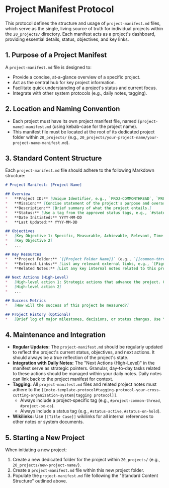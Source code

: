# Project Manifest Protocol

This protocol defines the structure and usage of `project-manifest.md` files, which serve as the single, living source of truth for individual projects within the `20_projects/` directory. Each manifest acts as a project's dashboard, providing essential details, status, objectives, and key links.

## 1. Purpose of a Project Manifest

A `project-manifest.md` file is designed to:
*   Provide a concise, at-a-glance overview of a specific project.
*   Act as the central hub for key project information.
*   Facilitate quick understanding of a project's status and current focus.
*   Integrate with other system protocols (e.g., daily notes, tagging).

## 2. Location and Naming Convention

*   Each project must have its own project manifest file, named `[project-name]-manifest.md` (using kebab-case for the project name).
*   This manifest file must be located at the root of its dedicated project folder within `20_projects/` (e.g., `20_projects/your-project-name/your-project-name-manifest.md`).

## 3. Standard Content Structure

Each `project-manifest.md` file should adhere to the following Markdown structure:

```markdown
# Project Manifest: [Project Name]

## Overview
*   **Project ID:** [Unique Identifier, e.g., `PROJ-COMMONTHREAD`, `PROJ-BXOS`]
*   **Mission:** [Concise statement of the project's purpose and overarching goal.]
*   **Description:** [Brief summary of what the project entails.]
*   **Status:** [Use a tag from the approved status tags, e.g., `#status-active`, `#status-on-hold`, `#status-completed`, `#status-archived`]
*   **Date Initiated:** YYYY-MM-DD
*   **Last Updated:** YYYY-MM-DD

## Objectives
*   [Key Objective 1: Specific, Measurable, Achievable, Relevant, Time-bound]
*   [Key Objective 2]
*   ...

## Key Resources
*   **Project Folder:** `[[Project Folder Name]]` (e.g., `[[common-thread]]`, `[[behavior-support-app]]`) - *Use a wikilink to the project's own folder for easy navigation.*
*   **External Links:** [List any relevant external links, e.g., `[Figma Board](URL)`, `[Google Drive Folder](URL)`]
*   **Related Notes:** [List any key internal notes related to this project, e.g., `[[Client Strategy]]`, `[[Project X Meeting Notes]]`]

## Next Actions (High-Level)
*   [High-level action 1: Strategic actions that advance the project. Granular tasks should be managed in daily notes.]
*   [High-level action 2]
*   ...

## Success Metrics
*   [How will the success of this project be measured?]

## Project History (Optional)
*   [Brief log of major milestones, decisions, or status changes. Use YYYY-MM-DD format.]
```

## 4. Maintenance and Integration

*   **Regular Updates:** The `project-manifest.md` should be regularly updated to reflect the project's current status, objectives, and next actions. It should always be a true reflection of the project's state.
*   **Integration with Daily Notes:** The "Next Actions (High-Level)" in the manifest serve as strategic pointers. Granular, day-to-day tasks related to these actions should be managed within your daily notes. Daily notes can link back to the project manifest for context.
*   **Tagging:** All `project-manifest.md` files and related project notes must adhere to the `[[note-template-protocol#tagging-protocol-your-cross-cutting-organization-system|tagging protocol]]`.
    *   Always include a project-specific tag (e.g., `#project-common-thread`, `#project-bx-os`).
    *   Always include a status tag (e.g., `#status-active`, `#status-on-hold`).
*   **Wikilinks:** Use `[[Title Case]]` wikilinks for all internal references to other notes or system documents.

## 5. Starting a New Project

When initiating a new project:
1.  Create a new dedicated folder for the project within `20_projects/` (e.g., `20_projects/new-project-name/`).
2.  Create a `project-manifest.md` file within this new project folder.
3.  Populate the `project-manifest.md` file following the "Standard Content Structure" outlined above.
